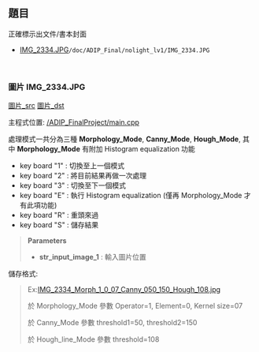 ## 題目
正確標示出文件/書本封面

* [IMG_2334.JPG](#IMG_2334.JPG)`/doc/ADIP_Final/nolight_lv1/IMG_2334.JPG`

<br />

<a name="IMG_2334.JPG"></a> 
### 圖片 IMG_2334.JPG

[圖片_src](/doc/ADIP_Final/nolight_lv1/IMG_2334.JPG)
[圖片_dst](/output/IMG_2334_Morph_1_0_07_Canny_050_150_Hough_108.jpg)

主程式位置: [/ADIP_FinalProject/main.cpp](/ADIP_FinalProject/main.cpp)

處理模式一共分為三種 **Morphology_Mode**, **Canny_Mode**, **Hough_Mode**, 其中 **Morphology_Mode** 有附加 Histogram equalization 功能

- key board "1" : 切換至上一個模式
- key board "2" : 將目前結果再做一次處理
- key board "3" : 切換至下一個模式
- key board "E" : 執行 Histogram equalization (僅再 Morphology_Mode 才有此項功能)
- key board "R" : 重頭來過
- key board "S" : 儲存結果

>**Parameters**
>- **str_input_image_1** : 輸入圖片位置

儲存格式:
>Ex:[IMG_2334_Morph_1_0_07_Canny_050_150_Hough_108.jpg](/output/IMG_2334_Morph_1_0_07_Canny_050_150_Hough_108.jpg)
>
>於 Morphology_Mode 參數 Operator=1, Element=0, Kernel size=07
>
>於 Canny_Mode 參數 threshold1=50, threshold2=150
>
>於 Hough_line_Mode 參數 threshold=108


<br />

